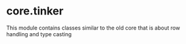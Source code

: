 # core.tinker

This module contains classes similar to the old core
that is about row handling and type casting